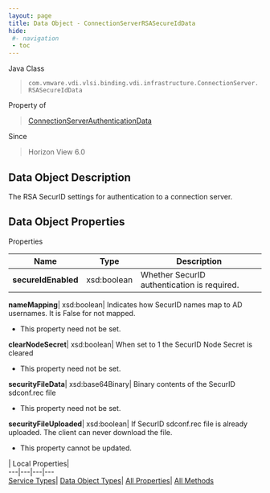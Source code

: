 ```yaml
---
layout: page
title: Data Object - ConnectionServerRSASecureIdData
hide:
 #- navigation
 - toc
---
```






Java Class  
> `com.vmware.vdi.vlsi.binding.vdi.infrastructure.ConnectionServer.RSASecureIdData`

Property of  
> [ConnectionServerAuthenticationData](vdi.infrastructure.ConnectionServer.AuthenticationData.md#field_detail)

Since  
> Horizon View 6.0


## Data Object Description 

The RSA SecurID settings for authentication to a connection server. 

## Data Object Properties

Properties

Name |  Type |  Description   
---|---|---  
**secureIdEnabled**|  xsd:boolean|  Whether SecurID authentication is required.   
  
**nameMapping**|  xsd:boolean|  Indicates how SecurID names map to AD usernames. It is False for not mapped.   


 * This property need not be set.

  
**clearNodeSecret**|  xsd:boolean|  When set to 1 the SecurID Node Secret is cleared   


 * This property need not be set.

  
**securityFileData**|  xsd:base64Binary|  Binary contents of the SecurID sdconf.rec file   


 * This property need not be set.

  
**securityFileUploaded**|  xsd:boolean|  If SecurID sdconf.rec file is already uploaded. The client can never download the file.   


 * This property cannot be updated.

  
  
  
 | Local Properties|   
---|---|---|---  
[Service Types](index-mo_types.md)| [Data Object Types](index-do_types.md)| [All Properties](index-properties.md)| [All Methods](index-methods.md)  
  
  
